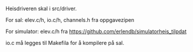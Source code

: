 Heisdriveren skal i src/driver.

For sal: elev.c/h, io.c/h, channels.h fra oppgavezipen

For simulator: elev.c/h fra https://github.com/erlendb/simulatorheis_tilpdat

io.c må legges til Makefila for å kompilere på sal.
